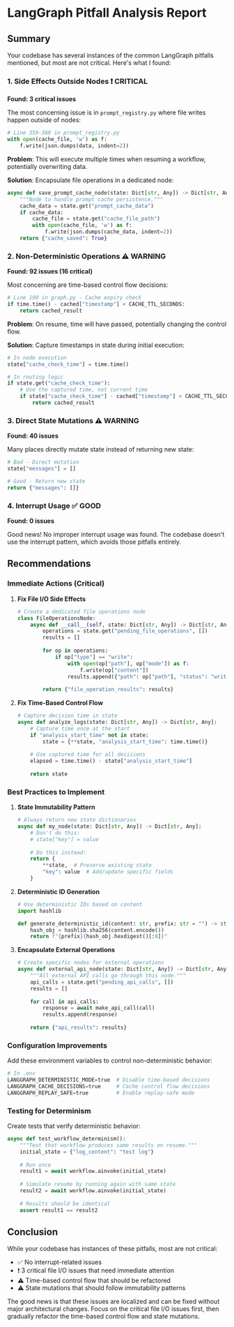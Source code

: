 # LangGraph Pitfall Analysis Report

## Summary

Your codebase has several instances of the common LangGraph pitfalls mentioned, but most are not critical. Here's what I found:

### 1. Side Effects Outside Nodes ❗ CRITICAL
**Found: 3 critical issues**

The most concerning issue is in `prompt_registry.py` where file writes happen outside of nodes:
```python
# Line 359-360 in prompt_registry.py
with open(cache_file, 'w') as f:
    f.write(json.dumps(data, indent=2))
```

**Problem**: This will execute multiple times when resuming a workflow, potentially overwriting data.

**Solution**: Encapsulate file operations in a dedicated node:
```python
async def save_prompt_cache_node(state: Dict[str, Any]) -> Dict[str, Any]:
    """Node to handle prompt cache persistence."""
    cache_data = state.get("prompt_cache_data")
    if cache_data:
        cache_file = state.get("cache_file_path")
        with open(cache_file, 'w') as f:
            f.write(json.dumps(cache_data, indent=2))
    return {"cache_saved": True}
```

### 2. Non-Deterministic Operations ⚠️ WARNING
**Found: 92 issues (16 critical)**

Most concerning are time-based control flow decisions:
```python
# Line 190 in graph.py - Cache expiry check
if time.time() - cached["timestamp"] < CACHE_TTL_SECONDS:
    return cached_result
```

**Problem**: On resume, time will have passed, potentially changing the control flow.

**Solution**: Capture timestamps in state during initial execution:
```python
# In node execution
state["cache_check_time"] = time.time()

# In routing logic
if state.get("cache_check_time"):
    # Use the captured time, not current time
    if state["cache_check_time"] - cached["timestamp"] < CACHE_TTL_SECONDS:
        return cached_result
```

### 3. Direct State Mutations ⚠️ WARNING  
**Found: 40 issues**

Many places directly mutate state instead of returning new state:
```python
# Bad - Direct mutation
state["messages"] = []

# Good - Return new state
return {"messages": []}
```

### 4. Interrupt Usage ✅ GOOD
**Found: 0 issues**

Good news! No improper interrupt usage was found. The codebase doesn't use the interrupt pattern, which avoids those pitfalls entirely.

## Recommendations

### Immediate Actions (Critical)

1. **Fix File I/O Side Effects**
   ```python
   # Create a dedicated file operations node
   class FileOperationsNode:
       async def __call__(self, state: Dict[str, Any]) -> Dict[str, Any]:
           operations = state.get("pending_file_operations", [])
           results = []
           
           for op in operations:
               if op["type"] == "write":
                   with open(op["path"], op["mode"]) as f:
                       f.write(op["content"])
                   results.append({"path": op["path"], "status": "written"})
           
           return {"file_operation_results": results}
   ```

2. **Fix Time-Based Control Flow**
   ```python
   # Capture decision time in state
   async def analyze_logs(state: Dict[str, Any]) -> Dict[str, Any]:
       # Capture time once at the start
       if "analysis_start_time" not in state:
           state = {**state, "analysis_start_time": time.time()}
       
       # Use captured time for all decisions
       elapsed = time.time() - state["analysis_start_time"]
       
       return state
   ```

### Best Practices to Implement

1. **State Immutability Pattern**
   ```python
   # Always return new state dictionaries
   async def my_node(state: Dict[str, Any]) -> Dict[str, Any]:
       # Don't do this:
       # state["key"] = value
       
       # Do this instead:
       return {
           **state,  # Preserve existing state
           "key": value  # Add/update specific fields
       }
   ```

2. **Deterministic ID Generation**
   ```python
   # Use deterministic IDs based on content
   import hashlib
   
   def generate_deterministic_id(content: str, prefix: str = "") -> str:
       hash_obj = hashlib.sha256(content.encode())
       return f"{prefix}{hash_obj.hexdigest()[:8]}"
   ```

3. **Encapsulate External Operations**
   ```python
   # Create specific nodes for external operations
   async def external_api_node(state: Dict[str, Any]) -> Dict[str, Any]:
       """All external API calls go through this node."""
       api_calls = state.get("pending_api_calls", [])
       results = []
       
       for call in api_calls:
           response = await make_api_call(call)
           results.append(response)
       
       return {"api_results": results}
   ```

### Configuration Improvements

Add these environment variables to control non-deterministic behavior:
```python
# In .env
LANGGRAPH_DETERMINISTIC_MODE=true  # Disable time-based decisions
LANGGRAPH_CACHE_DECISIONS=true     # Cache control flow decisions
LANGGRAPH_REPLAY_SAFE=true         # Enable replay-safe mode
```

### Testing for Determinism

Create tests that verify deterministic behavior:
```python
async def test_workflow_determinism():
    """Test that workflow produces same results on resume."""
    initial_state = {"log_content": "test log"}
    
    # Run once
    result1 = await workflow.ainvoke(initial_state)
    
    # Simulate resume by running again with same state
    result2 = await workflow.ainvoke(initial_state)
    
    # Results should be identical
    assert result1 == result2
```

## Conclusion

While your codebase has instances of these pitfalls, most are not critical:
- ✅ No interrupt-related issues
- ❗ 3 critical file I/O issues that need immediate attention
- ⚠️ Time-based control flow that should be refactored
- ⚠️ State mutations that should follow immutability patterns

The good news is that these issues are localized and can be fixed without major architectural changes. Focus on the critical file I/O issues first, then gradually refactor the time-based control flow and state mutations.